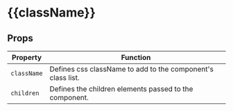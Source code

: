 # {{className}}

## Props

Property | Function
--- | ---
`className` | Defines css className to add to the component's class list.
`children` | Defines the children elements passed to the component.

